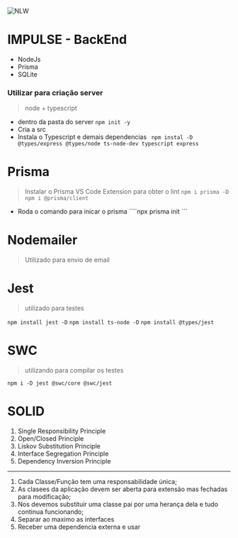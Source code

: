 
![NLW](https://i.imgur.com/2y5GdI3.png)
# IMPULSE - BackEnd

- NodeJs
- Prisma
- SQLite


### Utilizar para criação server 
> node + typescript
- dentro da pasta do server
```npm init -y```
- Cria a src
- Instala o Typescript e demais dependencias
```  npm instal -D @types/express @types/node ts-node-dev typescript express ```


# Prisma
> Instalar o Prisma VS Code Extension para obter o lint
``` npm i prisma -D ```
``` npm i @prisma/client  ```
- Roda o comando para inicar o prisma 
````npx prisma init ```

# Nodemailer
> Utilizado para envio de email 

# Jest
> utilizado para testes

```npm install jest -D```
```npm install ts-node -D```
```npm install @types/jest```
# SWC
> utilizando para compilar os testes 

```npm i -D jest @swc/core @swc/jest```


# SOLID
1. Single Responsibility Principle
2. Open/Closed Principle
3. Liskov Substitution Principle
4. Interface Segregation Principle
5. Dependency Inversion Principle
---------------------------------------------
1. Cada Classe/Função tem uma responsabilidade única;
2. As clasees da aplicação devem ser aberta para extensão mas fechadas para modificação;
3. Nos devemos substituir uma classe pai por uma herança dela e tudo continua funcionando;
4. Separar ao maximo as interfaces
5. Receber uma dependencia externa e usar